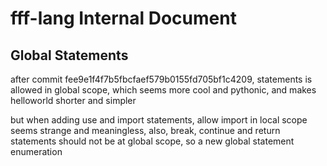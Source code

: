# fff-lang Internal Document

## Global Statements

after commit fee9e1f4f7b5fbcfaef579b0155fd705bf1c4209, statements is allowed in global scope, which seems more cool and pythonic, and makes helloworld shorter and simpler

but when adding use and import statements, allow import in local scope seems strange and meaningless, also, break, continue and return statements should not be at global scope, so a new global statement enumeration
